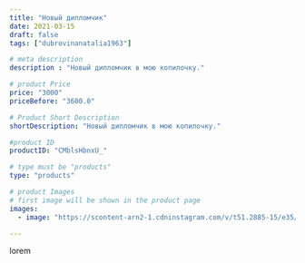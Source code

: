 ```yaml
---
title: "Новый дипломчик"
date: 2021-03-15
draft: false
tags: ["dubrovinanatalia1963"]

# meta description
description : "Новый дипломчик в мою копилочку."

# product Price
price: "3000"
priceBefore: "3600.0"

# Product Short Description
shortDescription: "Новый дипломчик в мою копилочку."

#product ID
productID: "CMblsHbnxU_"

# type must be "products"
type: "products"

# product Images
# first image will be shown in the product page
images:
  - image: "https://scontent-arn2-1.cdninstagram.com/v/t51.2885-15/e35/160294652_493729158293382_5008812940881226131_n.jpg?tp=1&_nc_ht=scontent-arn2-1.cdninstagram.com&_nc_cat=106&_nc_ohc=Fcycd-HfqmwAX96d5gs&ccb=7-4&oh=66bb2f832c783b19539e6cf8ef07f769&oe=60836DCF&ig_cache_key=MjUyOTc4MTM3NTA1NjE1NTk2Nw%3D%3D.2-ccb7-4"

---
```

lorem
